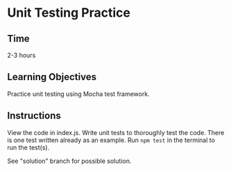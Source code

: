 # Unit Testing Practice

## Time
2-3 hours

## Learning Objectives
Practice unit testing using Mocha test framework.

## Instructions
View the code in index.js. Write unit tests to thoroughly test the code. There is one test written already as an example. Run `npm test` in the terminal to run the test(s).

See "solution" branch for possible solution.